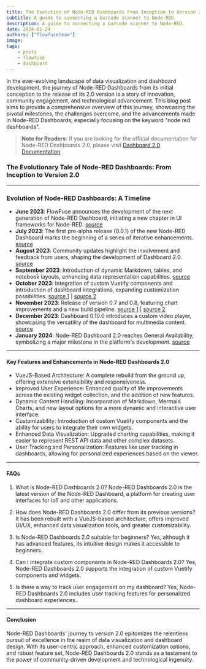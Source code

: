 ```yaml
---
title: The Evolution of Node-RED Dashboards From Inception to Version 2.0
subtitle: A guide to connecting a barcode scanner to Node-RED.
description: A guide to connecting a barcode scanner to Node-RED.
date: 2024-01-24
authors: ["flowfuseteam"]
image: 
tags:
    - posts
    - flowfuse
    - dashboard
---
```


In the ever-evolving landscape of data visualization and dashboard development, the journey of Node-RED Dashboards from its initial conception to the release of its 2.0 version is a story of innovation, community engagement, and technological advancement. This blog post aims to provide a comprehensive overview of this journey, showcasing the pivotal milestones, the challenges overcome, and the advancements made in Node-RED Dashboards, especially focusing on the keyword "node red dashboards".

<!--more-->

> **Note for Readers**: If you are looking for the official documentation for Node-RED Dashboards 2.0, please visit [Dashboard 2.0 Documentation](https://dashboard.flowfuse.com/).


### The Evolutionary Tale of Node-RED Dashboards: From Inception to Version 2.0

* * * * *

### Evolution of Node-RED Dashboards: A Timeline

- **June 2023**: FlowFuse announces the development of the next generation of Node-RED Dashboard, initiating a new chapter in UI frameworks for Node-RED. [source](https://flowfuse.com/blog/2023/06/dashboard-announcement/)
- **July 2023**: The first pre-alpha release (0.0.1) of the new Node-RED Dashboard marks the beginning of a series of iterative enhancements. [source](https://flowfuse.com/blog/2023/07/dashboard-0-1-release/)
- **August 2023**: Community updates highlight the involvement and feedback from users, shaping the development of Dashboard 2.0. [source](https://flowfuse.com/blog/2023/08/dashboard-community-update/)
- **September 2023**: Introduction of dynamic Markdown, tables, and notebook layouts, enhancing data representation capabilities. [source](https://flowfuse.com/blog/2023/09/dashboard-notebook-layout/)
- **October 2023**: Integration of custom Vuetify components and introduction of dashboard integrations, expanding customization possibilities. [source 1](https://flowfuse.com/blog/2023/10/custom-vuetify-components-dashboard/) | [source 2](https://flowfuse.com/blog/2023/10/dashboard-integrations/)
- **November 2023**: Release of version 0.7 and 0.8, featuring chart improvements and a new build pipeline. [source 1](https://flowfuse.com/blog/2023/11/dashboard-0-7/) | [source 2](https://flowfuse.com/blog/2023/11/dashboard-0-8-0/)
- **December 2023**: Dashboard 0.10.0 introduces a custom video player, showcasing the versatility of the dashboard for multimedia content. [source](https://flowfuse.com/blog/2023/12/dashboard-0-10-0/)
- **January 2024**: Node-RED Dashboard 2.0 reaches General Availability, symbolizing a major milestone in the platform's development. [source](https://flowfuse.com/blog/2024/01/dashboard-2-ga/)


* * * * *

#### Key Features and Enhancements in Node-RED Dashboards 2.0

-   VueJS-Based Architecture: A complete rebuild from the ground up, offering extensive extensibility and responsiveness.
-   Improved User Experience: Enhanced quality of life improvements across the existing widget collection, and the addition of new features.
-   Dynamic Content Handling: Incorporation of Markdown, Mermaid Charts, and new layout options for a more dynamic and interactive user interface.
-   Customizability: Introduction of custom Vuetify components and the ability for users to integrate their own widgets.
-   Enhanced Data Visualization: Upgraded charting capabilities, making it easier to represent REST API data and other complex datasets.
-   User Tracking and Personalization: Features like user tracking in dashboards, allowing for personalized experiences based on the viewer.

* * * * *


#### FAQs

1.  What is Node-RED Dashboards 2.0? Node-RED Dashboards 2.0 is the latest version of the Node-RED Dashboard, a platform for creating user interfaces for IoT and other applications.

2.  How does Node-RED Dashboards 2.0 differ from its previous versions? It has been rebuilt with a VueJS-based architecture, offers improved UI/UX, enhanced data visualization tools, and greater customizability.

3.  Is Node-RED Dashboards 2.0 suitable for beginners? Yes, although it has advanced features, its intuitive design makes it accessible to beginners.

4.  Can I integrate custom components in Node-RED Dashboards 2.0? Yes, Node-RED Dashboards 2.0 supports the integration of custom Vuetify components and widgets.

5.  Is there a way to track user engagement on my dashboard? Yes, Node-RED Dashboards 2.0 includes user tracking features for personalized dashboard experiences.

* * * * *

#### Conclusion

Node-RED Dashboards' journey to version 2.0 epitomizes the relentless pursuit of excellence in the realm of data visualization and dashboard design. With its user-centric approach, enhanced customization options, and robust feature set, Node-RED Dashboards 2.0 stands as a testament to the power of community-driven development and technological ingenuity.
